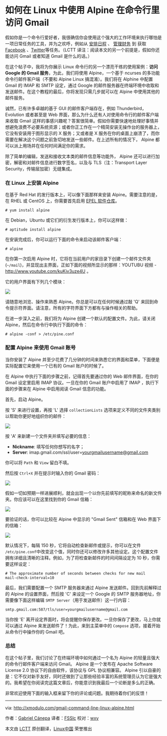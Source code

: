 如何在 Linux 中使用 Alpine 在命令行里访问 Gmail
================================================================================

假如你是一个命令行爱好者，我很确信你会使用这个强大的工作环境来执行哪怕是一项日常任务的工具，并为之欢呼，例如从 [安排日程][1] 、 [管理财务][2] 到 获取 [Facebook][3] 、[Twitter][4]等任务。（LCTT 译注：阅读本文的另一个前提是，假如你还能访问 Gmail 或者知道 Gmail 是什么的话。）

在这个帖子中，我将为你展示 Linux 命令行的另一个漂亮干练的使用案例：**访问 Google 的 Gmail 服务**，为此，我们将使用 Alpine，一个基于 ncurses 的多功能命令行邮件客户端（不要和 Alpine Linux 搞混淆）。我们将在 Alphine 中配置 Gmail 的 IMAP 和 SMTP 设定，通过 Google 的邮件服务器在终端环境中收取和发送邮件。在这个教程的最后，你将发现只需几步就可以在 Alpine 中使用其他的邮件服务。

诚然，已有许多卓越的基于 GUI 的邮件客户端存在，例如 Thunderbird， Evolution 或者甚至是 Web 界面，那么为什么还有人对使用命令行的邮件客户端来收取 Gmail 这样的事感兴趣呢？答案很简单。假如你需要快速地处理好事情并想避免浪费不必要系统资源；或者你正工作在一个精简安装无操作台的服务器上，它没有安装用于图形显示的 X 服务；又或者是 X 服务在你的桌面上崩溃了，而你需要在解决这个问题之前急切地发送一些邮件。在上述所有的情况下， Alpine 都可以派上用场并在任何时间满足你的需求。

除了简单的编辑，发送和接收文本类的邮件信息等功能外， Alpine 还可以进行加密，解密和对邮件信息进行数字签名，以及与 TLS（注：Transport Layer Security，传输层加密）无缝集成。

### 在 Linux 上安装 Alpine ###

在基于 Red Hat 的发行版本上，可以像下面那样来安装 Alpine。需要注意的是，在 RHEL 或 CentOS 上，你需要首先启用 [EPEL 软件仓库][5]。

    # yum install alpine 

在 Debian，Ubuntu 或它们的衍生发行版本上，你可以这样做：

    # aptitude install alpine

在安装完成后，你可以运行下面的命令来启动该邮件客户端：

    # alpine

在你第一次启用 Alpine 时，它将在当前用户的家目录下创建一个邮件文件夹(`~/mail`)，并显现出主界面，正如下面的视频所显示的那样：YOUTUBU 视频 - http://www.youtube.com/kuKiv3uze4U 。

它的用户界面有下列几个模块：

![](https://farm9.staticflickr.com/8724/16618079590_6c236ce2c2_c.jpg)

请随意地浏览、操作来熟悉 Alpine。你总是可以在任何时候通过敲 'Q' 来回到命令提示符界面。请注意，所有的字符界面下方都有与操作相关的帮助。

在进一步深入之前，我们将为 Alpine 创建一个默认的配置文件。为此，请关闭 Alpine，然后在命令行中执行下面的命令：

    # alpine -conf > /etc/pine.conf 

### 配置 Alpine 来使用 Gmail 账号 ###

当你安装了 Alpine 并至少花费了几分钟的时间来熟悉它的界面和菜单，下面便是实际配置它来使用一个已有的 Gmail 账户的时候了。

在 Alpine 中执行下面的步骤之前，记得首先要通过你的 Web 邮件界面，在你的 Gmail 设定里启用 IMAP 协议。一旦在你的 Gmail 账户中启用了 IMAP ，执行下面的步骤来在 Alpine 中启用阅读 Gmail 信息的功能。

首先，启动 Alpine。

按 'S' 来进行设置，再按 'L' 选择 `collectionLists` 选项来定义不同的文件夹类别以帮助你更好地组织你的邮件：

![](https://farm8.staticflickr.com/7614/16779579656_690eda419c_o.png)

按 'A' 来新建一个文件夹并填写必要的信息：

- **Nickname**: 填写任何你想写的名字；
- **Server**: imap.gmail.com/ssl/user=yourgmailusername@gmail.com 

你可以将 `Path` 和 `View` 留白不填。

然后按 `Ctrl+X` 并在提示时输入你的 Gmail 密码：

![](https://farm9.staticflickr.com/8611/16618079640_6f7dca336a_b.jpg)

假如一切如预期一样进展顺利，就会出现一个以你先前填写的昵称来命名的新文件夹。你应该可以在这里找到你的 Gmail 信箱：

![](https://farm8.staticflickr.com/7598/16804355052_10c1a6c5bd_b.jpg)

要验证的话，你可以比较在 Alpine 中显示的 "Gmail Sent" 信箱和在 Web 界面下的信箱：

![](https://farm8.staticflickr.com/7602/16619323939_d2eab3e162_c.jpg)

默认情况下，每隔 150 秒，它将自动检查新邮件或提示，你可以在文件 `/etc/pine.conf`中改变这个值，同时你还可以修改许多其他设定。这个配置文件拥有详细且清晰的注释。例如，为了将检查新邮件的时间间隔设定为 10 秒，你需要这样设定：

    # The approximate number of seconds between checks for new mail
    mail-check-interval=10

最后，我们需要配置一个 SMTP 服务器来通过 Alpine 发送邮件。回到先前解释过的 Alpine 的设置界面，然后按 'C' 来设定一个 Google 的 SMTP 服务器地址，你需要像下面这样编辑 `SMTP Server`（用于发送邮件）这一行内容：

    smtp.gmail.com:587/tls/user=yourgmailusername@gmail.com

当你按 'E' 离开设定界面时，将会提醒你保存更改。一旦你保存了更改，马上你就可以通过 Alpine 来发送邮件了！为此，来到主菜单中的 `Compose` 选项，接着开始从命令行中操作你的 Gmail 吧。

### 总结 ###

在这个帖子里，我们讨论了在终端环境中如何通过一个名为 Alpine 的轻量且强大的命令行邮件客户端来访问 Gmail。 Alpine 是一个发布在 Apache Software License 2.0 协议下的自由软件，该协议与 GPL 协议相兼容。 Alpine 引以自豪的是：它不仅对新手友好，同时还做到了让那些经验丰富的系统管理员认为它是强大的。我希望在你阅读完这篇文章后，你能意识到我最后一个论断是多么的正确。

非常欢迎使用下面的输入框来留下你的评论或问题。我期待着你们的反馈！

--------------------------------------------------------------------------------

via: http://xmodulo.com/gmail-command-line-linux-alpine.html

作者：[Gabriel Cánepa][a]
译者：[FSSlc](https://github.com/FSSlc)
校对：[wxy](https://github.com/wxy)

本文由 [LCTT](https://github.com/LCTT/TranslateProject) 原创翻译，[Linux中国](http://linux.cn/) 荣誉推出

[a]:http://xmodulo.com/author/gabriel
[1]:http://xmodulo.com/schedule-appointments-todo-tasks-linux-terminal.html
[2]:http://xmodulo.com/manage-personal-expenses-command-line.html
[3]:http://xmodulo.com/access-facebook-command-line-linux.html
[4]:http://xmodulo.com/access-twitter-command-line-linux.html
[5]:https://linux.cn/article-2324-1.html
